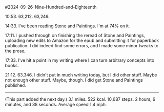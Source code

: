 #2024-09-26-Nine-Hundred-and-Eighteenth

10:53.  63,212.  63,246.

14:33.  I've been reading Stone and Paintings.  I'm at 74% on it.

17:11.  I pushed through on finishing the reread of Stone and Paintings, uploading new edits to Amazon for the epub and submitting it for paperback publication.  I did indeed find some errors, and I made some minor tweaks to the prose.

17:33.  I've hit a point in my writing where I can turn arbitrary concepts into books.

21:12.  63,346.  I didn't put in much writing today, but I did other stuff.  Maybe not enough other stuff.  Maybe, though.  I did get Stone and Paintings published.

---
(This part added the next day.)  3.1 miles.  522 kcal. 10,687 steps.  2 hours, 9 minutes, and 38 seconds.  Average speed 1.4 mph.